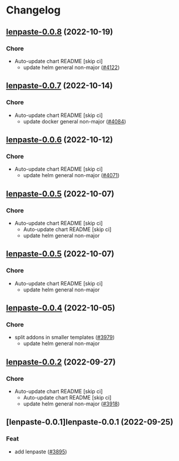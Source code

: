 # Changelog



## [lenpaste-0.0.8](https://github.com/truecharts/charts/compare/lenpaste-0.0.7...lenpaste-0.0.8) (2022-10-19)

### Chore

- Auto-update chart README [skip ci]
  - update helm general non-major ([#4122](https://github.com/truecharts/charts/issues/4122))




## [lenpaste-0.0.7](https://github.com/truecharts/charts/compare/lenpaste-0.0.6...lenpaste-0.0.7) (2022-10-14)

### Chore

- Auto-update chart README [skip ci]
  - update docker general non-major ([#4084](https://github.com/truecharts/charts/issues/4084))




## [lenpaste-0.0.6](https://github.com/truecharts/charts/compare/lenpaste-0.0.5...lenpaste-0.0.6) (2022-10-12)

### Chore

- Auto-update chart README [skip ci]
  - update helm general non-major ([#4071](https://github.com/truecharts/charts/issues/4071))




## [lenpaste-0.0.5](https://github.com/truecharts/charts/compare/lenpaste-0.0.4...lenpaste-0.0.5) (2022-10-07)

### Chore

- Auto-update chart README [skip ci]
  - Auto-update chart README [skip ci]
  - update helm general non-major




## [lenpaste-0.0.5](https://github.com/truecharts/charts/compare/lenpaste-0.0.4...lenpaste-0.0.5) (2022-10-07)

### Chore

- Auto-update chart README [skip ci]
  - update helm general non-major




## [lenpaste-0.0.4](https://github.com/truecharts/charts/compare/lenpaste-0.0.3...lenpaste-0.0.4) (2022-10-05)

### Chore

- split addons in smaller templates ([#3979](https://github.com/truecharts/charts/issues/3979))
  - update helm general non-major




## [lenpaste-0.0.2](https://github.com/truecharts/charts/compare/lenpaste-0.0.1...lenpaste-0.0.2) (2022-09-27)

### Chore

- Auto-update chart README [skip ci]
  - Auto-update chart README [skip ci]
  - update helm general non-major ([#3918](https://github.com/truecharts/charts/issues/3918))




## [lenpaste-0.0.1]lenpaste-0.0.1 (2022-09-25)

### Feat

- add lenpaste ([#3895](https://github.com/truecharts/charts/issues/3895))
